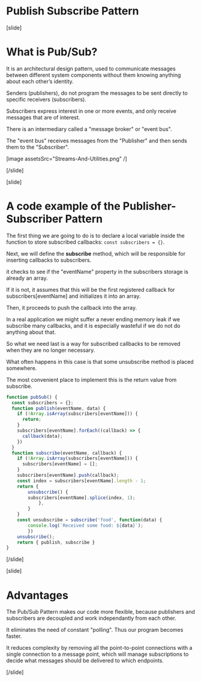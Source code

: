 # Publish Subscribe Pattern

[slide]

# What is Pub/Sub?

It is an architectural design pattern, used to communicate messages between different system components without them knowing anything about each other’s identity.

Senders (publishers), do not program the messages to be sent directly to specific receivers (subscribers).

Subscribers express interest in one or more events, and only receive messages that are of interest.

There is an intermediary called a "message broker" or "event bus".

The "event bus" receives messages from the "Publisher" and then sends them to the "Subscriber".

[image assetsSrc="Streams-And-Utilities.png" /]

[/slide]

[slide]

# A code example of the Publisher-Subscriber Pattern

The first thing we are going to do is to declare a local variable inside the function to store subscribed callbacks: `const subscribers = {}`.

Next, we will define the **subscribe** method, which will be responsible for inserting callbacks to subscribers.

it checks to see if the "eventName" property in the subscribers storage is already an array. 

If it is not, it assumes that this will be the first registered callback for subscribers[eventName] and initializes it into an array. 

Then, it proceeds to push the callback into the array.

In a real application we might suffer a never ending memory leak if we subscribe many callbacks, and it is especially wasteful if we do not do anything about that.

So what we need last is a way for subscribed callbacks to be removed when they are no longer necessary. 

What often happens in this case is that some unsubscribe method is placed somewhere. 

The most convenient place to implement this is the return value from subscribe.

```js
function pubSub() {
  const subscribers = {};
  function publish(eventName, data) {
    if (!Array.isArray(subscribers[eventName])) {
      return;
    }
    subscribers[eventName].forEach((callback) => {
      callback(data);
    })
  }
  function subscribe(eventName, callback) {
    if (!Array.isArray(subscribers[eventName])) {
      subscribers[eventName] = [];
    }
    subscribers[eventName].push(callback);
    const index = subscribers[eventName].length - 1;
    return {
        unsubscribe() {
        subscribers[eventName].splice(index, 1);
            },
        }
    }
    const unsubscribe = subscribe('food', function(data) {
        console.log(`Received some food: ${data}`);
        })
    unsubscribe();
    return { publish, subscribe }
}
```

[/slide]

[slide]

# Advantages

The Pub/Sub Pattern makes our code more flexible, because publishers and subscribers are decoupled and work independantly from each other.

It eliminates the need of constant "polling". Thus our program becomes faster.

It reduces complexity by removing all the point-to-point connections with a single connection to a message point, which will manage subscriptions to decide what messages should be delivered to which endpoints.

[/slide]